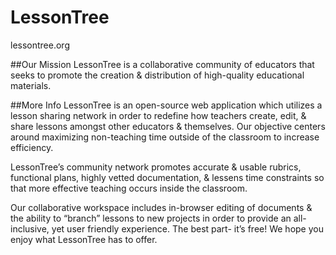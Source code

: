 # LessonTree

lessontree.org

##Our Mission
LessonTree is a collaborative community of educators that seeks to promote the creation & distribution of high-quality educational materials.

##More Info
LessonTree is an open-source web application which utilizes a lesson sharing network in order to redefine how teachers create, edit, & share lessons amongst other educators & themselves. Our objective centers around maximizing non-teaching time outside of the classroom to increase efficiency.

LessonTree’s community network promotes accurate & usable rubrics, functional plans, highly vetted documentation, & lessens time constraints so that more effective teaching occurs inside the classroom.

Our collaborative workspace includes in-browser editing of documents & the ability to “branch” lessons to new projects in order to provide an all-inclusive, yet user friendly experience. The best part- it’s free! We hope you enjoy what LessonTree has to offer.
